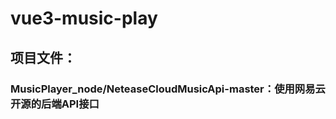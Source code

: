 # vue3-music-play

## 项目文件：

### MusicPlayer_node/NeteaseCloudMusicApi-master：使用网易云开源的后端API接口

### 
